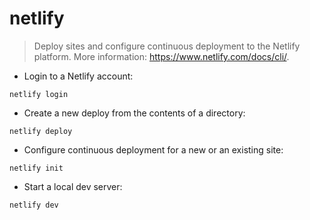 # netlify

> Deploy sites and configure continuous deployment to the Netlify platform.
> More information: <https://www.netlify.com/docs/cli/>.

- Login to a Netlify account:

`netlify login`

- Create a new deploy from the contents of a directory:

`netlify deploy`

- Configure continuous deployment for a new or an existing site:

`netlify init`

- Start a local dev server:

`netlify dev`

